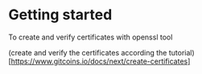 # Getting started
To create and verify certificates with openssl tool

(create and verify the certificates according the tutorial)[https://www.gitcoins.io/docs/next/create-certificates]
